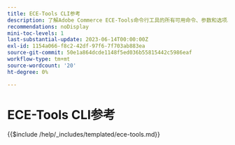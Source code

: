 ```yaml
---
title: ECE-Tools CLI参考
description: 了解Adobe Commerce ECE-Tools命令行工具的所有可用命令、参数和选项。
recommendations: noDisplay
mini-toc-levels: 1
last-substantial-update: 2023-06-14T00:00:00Z
exl-id: 1154a066-f8c2-42df-97f6-7f703ab883ea
source-git-commit: 50e1a864dcde1148f5ed036b55815442c5986eaf
workflow-type: tm+mt
source-wordcount: '20'
ht-degree: 0%

---
```


# ECE-Tools CLI参考

{{$include /help/_includes/templated/ece-tools.md}}

<!-- Last updated from includes: 2025-10-09 12:33:40 -->
